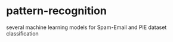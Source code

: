 # pattern-recognition
several machine learning  models for Spam-Email and PIE dataset classification 
